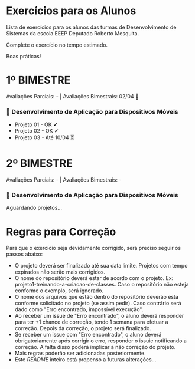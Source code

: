 # Exercícios para os Alunos
Lista de exercícios para os alunos das turmas de Desenvolvimento de Sistemas da escola EEEP Deputado Roberto Mesquita.

Complete o exercício no tempo estimado.

Boas práticas!

# 1º BIMESTRE
Avaliações Parciais: - | Avaliações Bimestrais: 02/04 📅
### 📱 Desenvolvimento de Aplicação para Dispositivos Móveis
- Projeto 01 - OK ✔
- Projeto 02 - OK ✔
- Projeto 03 - Até 10/04 ⏳

# 2º BIMESTRE
Avaliações Parciais: - | Avaliações Bimestrais: -
### 📱 Desenvolvimento de Aplicação para Dispositivos Móveis
Aguardando projetos...

# Regras para Correção

Para que o exercício seja devidamente corrigido, será preciso seguir os passos abaixo:
- O projeto deverá ser finalizado até sua data limite. Projetos com tempo expirados não serão mais corrigidos.
- O nome do repositório deverá estar de acordo com o projeto. Ex: projeto1-treinando-a-criacao-de-classes. Caso o repositório não esteja conforme o exemplo, será ignorado.
- O nome dos arquivos que estão dentro do repositório deverão está conforme solicitado no projeto (se assim pedir). Caso contrário será dado como "Erro encontrado, impossível execução".
- Ao receber um issue de "Erro encontrado", o aluno deverá responder para ter +1 chance de correção, tendo 1 semana para efetuar a correção. Depois da correção, o projeto será finalizado.
- Se receber um issue com "Erro encontrado", o aluno deverá obrigatoriamente após corrigir o erro, responder o issuie notificando a correção. A falta disso poderá implicar a não correção do projeto.
- Mais regras poderão ser adicionadas posteriormente.
- Este _README_ inteiro está propenso a futuras alterações...
